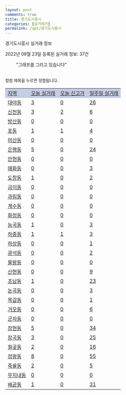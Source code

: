 ```yaml
---
layout: post
comments: true
title: 경기도시흥시
categories: [실거래가]
permalink: /apt/경기도시흥시
---
```


경기도시흥시 실거래 정보

2022년 09월 23일 등록된 실거래 정보: 37건

<!--<script async src="https://pagead2.googlesyndication.com/pagead/js/adsbygoogle.js?client=ca-pub-3485438051770037"
 crossorigin="anonymous"></script>-->

<script type="text/javascript">
  google.charts.load('current', {'packages':['corechart']});
  google.charts.setOnLoadCallback(drawChart);

  function drawChart() {
    var data = google.visualization.arrayToDataTable([['거래일', '매매', '전월세', '전매'], ['21-01', 15, 8, 0], ['21-02', 0, 6, 0], ['21-03', 0, 7, 0], ['21-04', 1, 2, 0], ['21-05', 1, 0, 0], ['21-06', 0, 2, 0], ['21-07', 7, 66, 0], ['21-08', 194, 227, 1], ['21-09', 106, 211, 4], ['21-10', 361, 662, 5], ['21-11', 198, 596, 4], ['21-12', 173, 592, 4], ['22-01', 192, 647, 2], ['22-02', 200, 938, 4], ['22-03', 312, 956, 2], ['22-04', 384, 999, 2], ['22-05', 291, 891, 2], ['22-06', 223, 857, 5], ['22-07', 151, 854, 2], ['22-08', 181, 932, 2], ['22-09', 29, 526, 0]]);

    var options = {
      title: '최근 1년간 유형별 거래량 추이',
      legend: { position: 'bottom' }
    };

    setTimeout(function() {
        var chart = new google.visualization.LineChart(document.getElementById('columnchart_material'));
        chart.draw(data, (options));
        document.getElementById('loading').style.display = 'none';
        var dayLabel = (new Date()).getDay();
        if (dayLabel < 2) {
            sorttable.innerSortFunction.apply(document.getElementById('week'), []);
            sorttable.innerSortFunction.apply(document.getElementById('week'), []);        
        }
        else {
            sorttable.innerSortFunction.apply(document.getElementById('today'), []);
            sorttable.innerSortFunction.apply(document.getElementById('today'), []);
        }
    }, 200);

  }
</script>

<div id="loading" style="z-index:20; display: block; margin-left: 35px">"그래프를 그리고 있습니다"</div>
<div id="columnchart_material" style="width: 95%; margin-left: -35px; display: block"></div>
<!--<div style="width: 95%; margin-left: -35px; display: block">
      <script async src="https://pagead2.googlesyndication.com/pagead/js/adsbygoogle.js?client=ca-pub-3485438051770037"
          crossorigin="anonymous"></script>
      <ins class="adsbygoogle"
          style="display:block"
          data-ad-format="fluid"
          data-ad-layout-key="-fb+5w+4e-db+86"
          data-ad-client="ca-pub-3485438051770037"
          data-ad-slot="1827090281"></ins>
      <script>
          (adsbygoogle = window.adsbygoogle || []).push({});
      </script>
</div>-->
<br>

<font size='small' style='font-size: small;'>컬럼 제목을 누르면 정렬됩니다.</font>
<table class="sortable">
  <tr style='background-color: rgba(114, 132, 186,0.4);'>
    <td id="region"><a href="#">지역</a></td>
    <td id="today"><a href="#">오늘 실거래</a></td>
    <td id="today_new"><a href="#">오늘 신고가</a></td>
    <td id="week"><a href="#">일주일 실거래</a></td>
  </tr>

  
  <tr class="item">
    <td><a href="경기도시흥시대야동">대야동</a></td>
    <td><a href="경기도시흥시대야동">3</a></td>
    <td><a href="경기도시흥시대야동">0</a></td>
    <td><a href="경기도시흥시대야동">26</a></td>
  </tr>
    

  <tr class="item">
    <td><a href="경기도시흥시신천동">신천동</a></td>
    <td><a href="경기도시흥시신천동">3</a></td>
    <td><a href="경기도시흥시신천동">2</a></td>
    <td><a href="경기도시흥시신천동">6</a></td>
  </tr>
    

  <tr class="item">
    <td><a href="경기도시흥시방산동">방산동</a></td>
    <td><a href="경기도시흥시방산동">0</a></td>
    <td><a href="경기도시흥시방산동">0</a></td>
    <td><a href="경기도시흥시방산동">0</a></td>
  </tr>
    

  <tr class="item">
    <td><a href="경기도시흥시포동">포동</a></td>
    <td><a href="경기도시흥시포동">1</a></td>
    <td><a href="경기도시흥시포동">1</a></td>
    <td><a href="경기도시흥시포동">4</a></td>
  </tr>
    

  <tr class="item">
    <td><a href="경기도시흥시미산동">미산동</a></td>
    <td><a href="경기도시흥시미산동">0</a></td>
    <td><a href="경기도시흥시미산동">0</a></td>
    <td><a href="경기도시흥시미산동">0</a></td>
  </tr>
    

  <tr class="item">
    <td><a href="경기도시흥시은행동">은행동</a></td>
    <td><a href="경기도시흥시은행동">5</a></td>
    <td><a href="경기도시흥시은행동">0</a></td>
    <td><a href="경기도시흥시은행동">24</a></td>
  </tr>
    

  <tr class="item">
    <td><a href="경기도시흥시안현동">안현동</a></td>
    <td><a href="경기도시흥시안현동">0</a></td>
    <td><a href="경기도시흥시안현동">0</a></td>
    <td><a href="경기도시흥시안현동">0</a></td>
  </tr>
    

  <tr class="item">
    <td><a href="경기도시흥시매화동">매화동</a></td>
    <td><a href="경기도시흥시매화동">0</a></td>
    <td><a href="경기도시흥시매화동">0</a></td>
    <td><a href="경기도시흥시매화동">3</a></td>
  </tr>
    

  <tr class="item">
    <td><a href="경기도시흥시도창동">도창동</a></td>
    <td><a href="경기도시흥시도창동">1</a></td>
    <td><a href="경기도시흥시도창동">0</a></td>
    <td><a href="경기도시흥시도창동">2</a></td>
  </tr>
    

  <tr class="item">
    <td><a href="경기도시흥시금이동">금이동</a></td>
    <td><a href="경기도시흥시금이동">0</a></td>
    <td><a href="경기도시흥시금이동">0</a></td>
    <td><a href="경기도시흥시금이동">0</a></td>
  </tr>
    

  <tr class="item">
    <td><a href="경기도시흥시과림동">과림동</a></td>
    <td><a href="경기도시흥시과림동">0</a></td>
    <td><a href="경기도시흥시과림동">0</a></td>
    <td><a href="경기도시흥시과림동">0</a></td>
  </tr>
    

  <tr class="item">
    <td><a href="경기도시흥시계수동">계수동</a></td>
    <td><a href="경기도시흥시계수동">0</a></td>
    <td><a href="경기도시흥시계수동">0</a></td>
    <td><a href="경기도시흥시계수동">0</a></td>
  </tr>
    

  <tr class="item">
    <td><a href="경기도시흥시화정동">화정동</a></td>
    <td><a href="경기도시흥시화정동">0</a></td>
    <td><a href="경기도시흥시화정동">0</a></td>
    <td><a href="경기도시흥시화정동">0</a></td>
  </tr>
    

  <tr class="item">
    <td><a href="경기도시흥시능곡동">능곡동</a></td>
    <td><a href="경기도시흥시능곡동">1</a></td>
    <td><a href="경기도시흥시능곡동">0</a></td>
    <td><a href="경기도시흥시능곡동">3</a></td>
  </tr>
    

  <tr class="item">
    <td><a href="경기도시흥시하중동">하중동</a></td>
    <td><a href="경기도시흥시하중동">1</a></td>
    <td><a href="경기도시흥시하중동">1</a></td>
    <td><a href="경기도시흥시하중동">3</a></td>
  </tr>
    

  <tr class="item">
    <td><a href="경기도시흥시하상동">하상동</a></td>
    <td><a href="경기도시흥시하상동">0</a></td>
    <td><a href="경기도시흥시하상동">0</a></td>
    <td><a href="경기도시흥시하상동">1</a></td>
  </tr>
    

  <tr class="item">
    <td><a href="경기도시흥시광석동">광석동</a></td>
    <td><a href="경기도시흥시광석동">0</a></td>
    <td><a href="경기도시흥시광석동">0</a></td>
    <td><a href="경기도시흥시광석동">2</a></td>
  </tr>
    

  <tr class="item">
    <td><a href="경기도시흥시물왕동">물왕동</a></td>
    <td><a href="경기도시흥시물왕동">0</a></td>
    <td><a href="경기도시흥시물왕동">0</a></td>
    <td><a href="경기도시흥시물왕동">0</a></td>
  </tr>
    

  <tr class="item">
    <td><a href="경기도시흥시산현동">산현동</a></td>
    <td><a href="경기도시흥시산현동">0</a></td>
    <td><a href="경기도시흥시산현동">0</a></td>
    <td><a href="경기도시흥시산현동">9</a></td>
  </tr>
    

  <tr class="item">
    <td><a href="경기도시흥시조남동">조남동</a></td>
    <td><a href="경기도시흥시조남동">1</a></td>
    <td><a href="경기도시흥시조남동">0</a></td>
    <td><a href="경기도시흥시조남동">23</a></td>
  </tr>
    

  <tr class="item">
    <td><a href="경기도시흥시논곡동">논곡동</a></td>
    <td><a href="경기도시흥시논곡동">0</a></td>
    <td><a href="경기도시흥시논곡동">0</a></td>
    <td><a href="경기도시흥시논곡동">3</a></td>
  </tr>
    

  <tr class="item">
    <td><a href="경기도시흥시목감동">목감동</a></td>
    <td><a href="경기도시흥시목감동">0</a></td>
    <td><a href="경기도시흥시목감동">0</a></td>
    <td><a href="경기도시흥시목감동">1</a></td>
  </tr>
    

  <tr class="item">
    <td><a href="경기도시흥시거모동">거모동</a></td>
    <td><a href="경기도시흥시거모동">0</a></td>
    <td><a href="경기도시흥시거모동">0</a></td>
    <td><a href="경기도시흥시거모동">6</a></td>
  </tr>
    

  <tr class="item">
    <td><a href="경기도시흥시군자동">군자동</a></td>
    <td><a href="경기도시흥시군자동">0</a></td>
    <td><a href="경기도시흥시군자동">0</a></td>
    <td><a href="경기도시흥시군자동">0</a></td>
  </tr>
    

  <tr class="item">
    <td><a href="경기도시흥시장현동">장현동</a></td>
    <td><a href="경기도시흥시장현동">5</a></td>
    <td><a href="경기도시흥시장현동">0</a></td>
    <td><a href="경기도시흥시장현동">34</a></td>
  </tr>
    

  <tr class="item">
    <td><a href="경기도시흥시장곡동">장곡동</a></td>
    <td><a href="경기도시흥시장곡동">3</a></td>
    <td><a href="경기도시흥시장곡동">0</a></td>
    <td><a href="경기도시흥시장곡동">25</a></td>
  </tr>
    

  <tr class="item">
    <td><a href="경기도시흥시월곶동">월곶동</a></td>
    <td><a href="경기도시흥시월곶동">2</a></td>
    <td><a href="경기도시흥시월곶동">0</a></td>
    <td><a href="경기도시흥시월곶동">16</a></td>
  </tr>
    

  <tr class="item">
    <td><a href="경기도시흥시정왕동">정왕동</a></td>
    <td><a href="경기도시흥시정왕동">8</a></td>
    <td><a href="경기도시흥시정왕동">0</a></td>
    <td><a href="경기도시흥시정왕동">55</a></td>
  </tr>
    

  <tr class="item">
    <td><a href="경기도시흥시죽율동">죽율동</a></td>
    <td><a href="경기도시흥시죽율동">2</a></td>
    <td><a href="경기도시흥시죽율동">0</a></td>
    <td><a href="경기도시흥시죽율동">5</a></td>
  </tr>
    

  <tr class="item">
    <td><a href="경기도시흥시무지내동">무지내동</a></td>
    <td><a href="경기도시흥시무지내동">0</a></td>
    <td><a href="경기도시흥시무지내동">0</a></td>
    <td><a href="경기도시흥시무지내동">0</a></td>
  </tr>
    

  <tr class="item">
    <td><a href="경기도시흥시배곧동">배곧동</a></td>
    <td><a href="경기도시흥시배곧동">1</a></td>
    <td><a href="경기도시흥시배곧동">0</a></td>
    <td><a href="경기도시흥시배곧동">31</a></td>
  </tr>
    


</table>


    